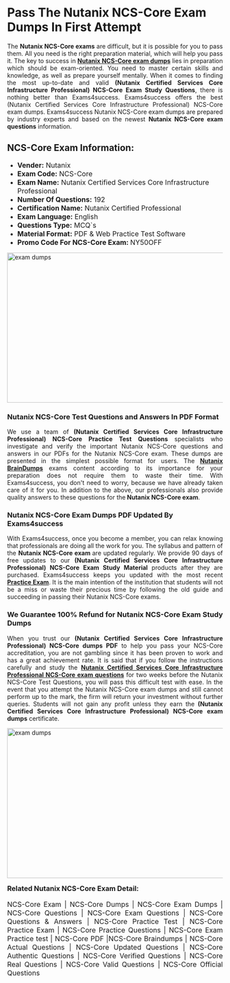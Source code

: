 <h1><strong><strong>Pass The Nutanix NCS-Core Exam Dumps In First Attempt</strong></strong></h1> <p style="text-align:justify">The <strong>Nutanix NCS-Core exams</strong> are difficult, but it is possible for you to pass them. All you need is the right preparation material, which will help you pass it. The key to success in <a href="https://www.exams4success.com/nutanix/ncs-core-pdf-exam-dumps"><strong>Nutanix NCS-Core exam dumps</strong></a> lies in preparation which should be exam-oriented. You need to master certain skills and knowledge, as well as prepare yourself mentally. When it comes to finding the most up-to-date and valid <strong>(Nutanix Certified Services Core Infrastructure Professional) NCS-Core Exam Study Questions</strong>, there is nothing better than Exams4success. Exams4success offers the best (Nutanix Certified Services Core Infrastructure Professional) NCS-Core exam dumps. Exams4success Nutanix NCS-Core exam dumps are prepared by industry experts and based on the newest <strong>Nutanix NCS-Core exam questions</strong> information.</p> <h2><strong><strong>NCS-Core Exam Information:</strong></strong></h2> <ul> <li><span style="font-size:16px"><strong>Vender:</strong> Nutanix</span></li> <li><span style="font-size:16px"><strong>Exam Code:</strong> NCS-Core</span></li> <li><span style="font-size:16px"><strong>Exam Name:</strong> Nutanix Certified Services Core Infrastructure Professional</span></li> <li><span style="font-size:16px"><strong>Number Of Questions:</strong> 192</span></li> <li><span style="font-size:16px"><strong>Certification Name:</strong> Nutanix Certified Professional</span></li> <li><span style="font-size:16px"><strong>Exam Language:</strong> English</span></li> <li><span style="font-size:16px"><strong>Questions Type:</strong> MCQ`s</span></li> <li><span style="font-size:16px"><strong>Material Format:</strong> PDF & Web Practice Test Software</span></li> <li><span style="font-size:16px"><strong>Promo Code For NCS-Core Exam: </strong>NY50OFF</span></li> </ul> <p><a href="https://www.exams4success.com/nutanix/ncs-core-pdf-exam-dumps" rel="no-follow"><img alt="exam dumps" src="https://www.certcollections.com/uploads/content/infrist1.png" style="height:350px; width:750px" /></a></p> <h3><strong>Nutanix NCS-Core Test Questions and Answers In PDF Format</strong></h3> <p style="text-align:justify">We use a team of <strong>(Nutanix Certified Services Core Infrastructure Professional) NCS-Core Practice Test Questions</strong> specialists who investigate and verify the important Nutanix NCS-Core questions and answers in our PDFs for the Nutanix NCS-Core exam. These dumps are presented in the simplest possible format for users. The <a href="https://www.exams4success.com/nutanix-exam-dumps"><strong>Nutanix BrainDumps</strong></a> exams content according to its importance for your preparation does not require them to waste their time. With Exams4success, you don't need to worry, because we have already taken care of it for you. In addition to the above, our professionals also provide quality answers to these questions for the<strong> Nutanix NCS-Core exam</strong>.</p> <h3><strong> Nutanix NCS-Core Exam Dumps PDF Updated By Exams4success</strong></h3> <p style="text-align:justify">With Exams4success, once you become a member, you can relax knowing that professionals are doing all the work for you. The syllabus and pattern of the <strong>Nutanix NCS-Core exam </strong>are updated regularly. We provide 90 days of free updates to our <strong>(Nutanix Certified Services Core Infrastructure Professional) NCS-Core Exam Study Material</strong> products after they are purchased. Exams4success keeps you updated with the most recent <a href="https://www.exams4success.com/"><strong>Practice Exam</strong></a>. It is the main intention of the institution that students will not be a miss or waste their precious time by following the old guide and succeeding in passing their Nutanix NCS-Core exams.</p> <h3 style="text-align:justify"><strong>We Guarantee 100% Refund for Nutanix NCS-Core Exam Study Dumps</strong></h3> <p style="text-align:justify">When you trust our <strong>(Nutanix Certified Services Core Infrastructure Professional) NCS-Core dumps PDF</strong> to help you pass your NCS-Core accreditation, you are not gambling since it has been proven to work and has a great achievement rate. It is said that if you follow the instructions carefully and study the <a href="https://www.exams4success.com/nutanix/ncs-core-pdf-exam-dumps"><strong>Nutanix Certified Services Core Infrastructure Professional NCS-Core exam questions</strong></a> for two weeks before the Nutanix NCS-Core Test Questions, you will pass this difficult test with ease. In the event that you attempt the Nutanix NCS-Core exam dumps and still cannot perform up to the mark, the firm will return your investment without further queries. Students will not gain any profit unless they earn the <strong>(Nutanix Certified Services Core Infrastructure Professional) NCS-Core exam dumps</strong> certificate.</p> <p style="text-align:justify"><a href="https://www.exams4success.com/nutanix/ncs-core-pdf-exam-dumps" rel="no-follow"><img alt="exam dumps" src="https://www.certcollections.com/uploads/content/free_demo1.png" style="height:350px; width:750px" /></a></p> <p style="text-align:justify"><span style="font-size:16px"><strong>Related Nutanix NCS-Core Exam Detail:</strong></span><br /> <br /> <span style="font-size:16px">NCS-Core Exam | NCS-Core Dumps | NCS-Core Exam Dumps | NCS-Core Questions | NCS-Core Exam Questions | NCS-Core Questions & Answers | NCS-Core Practice Test | NCS-Core Practice Exam | NCS-Core Practice Questions | NCS-Core Exam Practice test | NCS-Core PDF |NCS-Core Braindumps | NCS-Core Actual Questions | NCS-Core Updated Questions | NCS-Core Authentic Questions | NCS-Core Verified Questions | NCS-Core Real Questions | NCS-Core Valid Questions | NCS-Core Official Questions</span></p>
